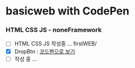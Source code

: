 # basicweb with CodePen
### HTML CSS JS - noneFramework
 - [ ] HTML CSS JS 작성중 ... firstWEB/
 - [x] DropBtn : [코드펜으로 보기](https://codepen.io/doyle-flutter/pen/zYqQJgq)
 - [ ] 작성 중 ...
